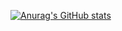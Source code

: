 [![Anurag's GitHub stats](https://github-readme-stats.vercel.app/api?username=sora-uzu)](https://github.com/anuraghazra/github-readme-stats)
